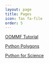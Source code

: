 ```yaml
---
layout: page
title: Pages
icon: fas fa-file
order: 5
---
```


[OOMMF Tutorial]({{site.baseurl}}/oommf-tutorial)

[Python Polygons]({{site.baseurl}}/python-polygons)

[Python for Science]({{site.baseurl}}/python-for-science)

